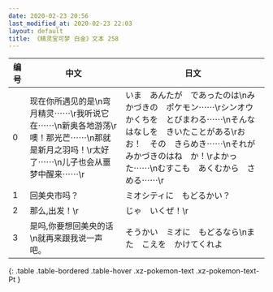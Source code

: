 ```yaml
---
date: 2020-02-23 20:56
last_modified_at: 2020-02-23 22:03
layout: default
title: 《精灵宝可梦 白金》文本 258
---
```

| 编号 | 中文 | 日文 |
| ---- | ---- | ---- |
| 0 | 现在你所遇见的是\n弯月精灵⋯⋯\r我听说它在⋯⋯\n新奥各地游荡\r噢！那光芒⋯⋯\n那就是新月之羽吗！\r太好了⋯⋯\n儿子也会从噩梦中醒来⋯⋯\r | いま　あんたが　であったのは\nみかづきの　ポケモン⋯⋯\rシンオウかくちを　とびまわる⋯⋯\nそんな　はなしを　きいたことがある\rおお！　その　きらめき⋯⋯\nそれが　みかづきのはね　か！\rよかった⋯⋯\nむすこも　あくむから　さめる⋯⋯\r |
| 1 | 回美央市吗？ | ミオシティに　もどるかい？ |
| 2 | 那么,出发！\r | じゃ　いくぜ！\r |
| 3 | 是吗,你要想回美央的话\n就再来跟我说一声吧。 | そうかい　ミオに　もどるなら\nまた　こえを　かけてくれよ |
{: .table .table-bordered .table-hover .xz-pokemon-text .xz-pokemon-text-Pt }